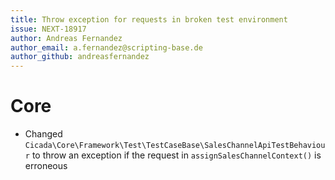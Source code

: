 ```yaml
---
title: Throw exception for requests in broken test environment
issue: NEXT-18917
author: Andreas Fernandez
author_email: a.fernandez@scripting-base.de
author_github: andreasfernandez
---
```

# Core
* Changed `Cicada\Core\Framework\Test\TestCaseBase\SalesChannelApiTestBehaviour` to throw an exception if the request in `assignSalesChannelContext()` is erroneous

